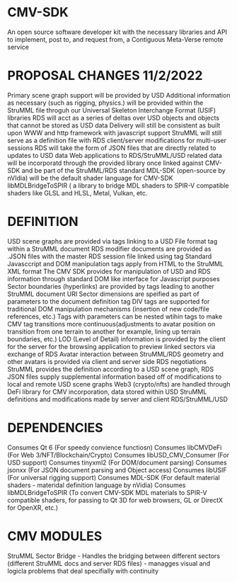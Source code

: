 # CMV-SDK
An open source software developer kit with the necessary libraries and API to implement, post to, and request from, a Contiguous Meta-Verse remote service


PROPOSAL CHANGES 11/2/2022
================
Primary scene graph support will be provided by USD
Additional information as necessary (such as rigging, physics.) will be provided within the StruMML file throguh our Universal Skeleton Interchange Format (USIF) libraries
RDS will acct as a series of deltas over USD objects and objects that cannot be stored as USD data
Delivery will still be consistent as built upon WWW and http framework with javascript support
StruMML will still serve as a definition file with RDS client/server modifications for multi-user sessions
RDS will take the form of JSON files that are directly related to updates to USD data
Web applications to RDS/StruMML/USD related data will be incorporatd through the provided library once linked against CMV-SDK and 
	be part of the StruMML/RDS standard
MDL-SDK (open-source by nVIdia) will be the default shader language for CMV-SDK
libMDLBridgeToSPIR ( a library to bridge MDL shaders to SPIR-V compatible shaders like GLSL and HLSL, Metal, Vulkan, etc. 

DEFINITION
==========
USD scene graphs are provided via <USD SRC> tags linking to a USD File format tag within a StruMML document
RDS modifier documents are provided as .JSON files with the master RDS session file linked using <RDS SRC> tag
Standard Javasccript and DOM manipulation tags apply from HTML to the StruMML XML format
The CMV SDK provides for manipulation of USD and RDS information through standard DOM like interface for Javascript purposes
Sector boundaries (hyperlinks) are provided by <SECTOR SRC> tags leading to another StruMML document URI
Sector dimensions are speified as part of parameters to the document definition tag <DOC DEFINTION>
DIV tags are supported for traditional DOM manipulation mechanisms (insertion of new code/file references, etc.)
<ADJUST> Tags with parameters can be nested wtihin <SECTOR SRC> tags to make CMV tag transitions more continuous(adjustments to avatar position on transition from one terrain to another for example, lining up terrain boundaries, etc.)
LOD (Level of Detail) information is provided by the client for the server for the browsing application to preview linked sectors via exchange of RDS
Avatar interaction between StruMML/RDS geometry and other avatars is provided via client and server side RDS negotiations
StruMML provides the definition according to a USD scene graph, RDS JSON files supply supplemental information based off of modifications to local and remote USD scene graphs
Web3 (crypto/nfts) are handled through DeFi library for CMV incorporation, data stored within USD StruMML definitions and modifications made by server and client RDS/StruMML/USD



DEPENDENCIES
============
Consumes Qt 6 (For speedy convience functiosn)
Consumes libCMVDeFi (For Web 3/NFT/Blockchain/Crypto)
Consumes libUSD_CMV_Consumer (For USD support)
Consumes tinyxml2 (For DOM/document parsing)
Consumes jsonxx (For JSON document parsing and Object access)
Consumes libUSIF (For universal rigging support)
Consumes MDL-SDK (For default material shaders - materidal definition language by nVidia)
Consumes libMDLBridgeToSPIR (To convert CMV-SDK MDL materials to SPIR-V compatible shaders, for passing 
		to Qt 3D for web browsers, GL or DirectX for OpenXR, etc.)


CMV MODULES
===========
StruMML Sector Bridge - Handles the bridging between different sectors (different StruMML docs and server RDS files)
		- managges visual and logicla problems that deal specifially with continuity